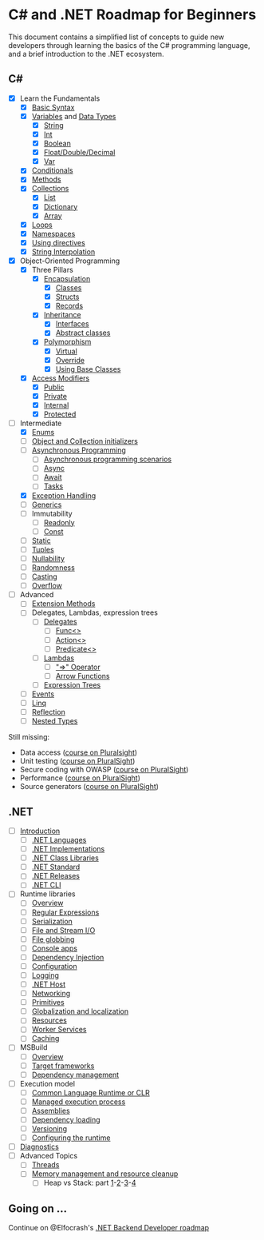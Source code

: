 # C# and .NET Roadmap for Beginners

This document contains a simplified list of concepts to guide new developers through learning the basics of the C# programming language, and a brief introduction to the .NET ecosystem.

## C#

- [x] Learn the Fundamentals
  - [x] [Basic Syntax](https://docs.microsoft.com/en-us/dotnet/csharp/tour-of-csharp/tutorials/hello-world)
  - [x] [Variables](https://docs.microsoft.com/en-us/dotnet/csharp/language-reference/language-specification/variables) and [Data Types](https://docs.microsoft.com/en-us/dotnet/csharp/language-reference/builtin-types/built-in-types)
    - [x] [String](https://docs.microsoft.com/en-us/dotnet/csharp/language-reference/builtin-types/reference-types)
    - [x] [Int](https://docs.microsoft.com/en-us/dotnet/csharp/language-reference/builtin-types/integral-numeric-types)
    - [x] [Boolean](https://docs.microsoft.com/en-us/dotnet/csharp/language-reference/builtin-types/bool)
    - [x] [Float/Double/Decimal](https://docs.microsoft.com/en-us/dotnet/csharp/language-reference/builtin-types/floating-point-numeric-types)
    - [x] [Var](https://docs.microsoft.com/en-us/dotnet/csharp/fundamentals/types/anonymous-types)
  - [x] [Conditionals](https://docs.microsoft.com/en-us/dotnet/csharp/language-reference/statements/selection-statements)
  - [x] [Methods](https://docs.microsoft.com/en-us/dotnet/csharp/methods)
  - [x] [Collections](https://docs.microsoft.com/en-us/dotnet/csharp/programming-guide/concepts/collections)
    - [x] [List](https://docs.microsoft.com/en-us/dotnet/api/system.collections.generic.list-1)
    - [x] [Dictionary](https://docs.microsoft.com/en-us/dotnet/api/system.collections.generic.dictionary-2)
    - [x] [Array](https://docs.microsoft.com/en-us/dotnet/csharp/programming-guide/arrays/)
  - [x] [Loops](https://docs.microsoft.com/en-us/dotnet/csharp/language-reference/statements/iteration-statements)
  - [x] [Namespaces](https://docs.microsoft.com/en-us/dotnet/csharp/fundamentals/types/namespaces)
  - [x] [Using directives](https://docs.microsoft.com/en-us/dotnet/csharp/language-reference/keywords/using-directive)
  - [x] [String Interpolation](https://docs.microsoft.com/en-us/dotnet/csharp/language-reference/tokens/interpolated)
- [x] Object-Oriented Programming
  - [x] Three Pillars
    - [x] [Encapsulation](https://docs.microsoft.com/en-us/dotnet/csharp/fundamentals/object-oriented/)
      - [x] [Classes](https://docs.microsoft.com/en-us/dotnet/csharp/fundamentals/types/classes)
      - [x] [Structs](https://docs.microsoft.com/en-us/dotnet/csharp/language-reference/builtin-types/struct)
      - [x] [Records](https://docs.microsoft.com/en-us/dotnet/csharp/fundamentals/types/records)
    - [x] [Inheritance](https://docs.microsoft.com/en-us/dotnet/csharp/fundamentals/object-oriented/inheritance)
      - [x] [Interfaces](https://docs.microsoft.com/en-us/dotnet/csharp/fundamentals/types/interfaces)
      - [x] [Abstract classes](https://docs.microsoft.com/en-us/dotnet/csharp/language-reference/keywords/abstract)
    - [x] [Polymorphism](https://docs.microsoft.com/en-us/dotnet/csharp/fundamentals/object-oriented/polymorphism)
      - [x] [Virtual](https://docs.microsoft.com/en-us/dotnet/csharp/language-reference/keywords/virtual)
      - [x] [Override](https://docs.microsoft.com/en-us/dotnet/csharp/language-reference/keywords/override)
      - [x] [Using Base Classes](https://docs.microsoft.com/en-us/dotnet/csharp/language-reference/keywords/base)
  - [x] [Access Modifiers](https://docs.microsoft.com/en-us/dotnet/csharp/programming-guide/classes-and-structs/access-modifiers)
    - [x] [Public](https://docs.microsoft.com/en-us/dotnet/csharp/language-reference/keywords/public)
    - [x] [Private](https://docs.microsoft.com/en-us/dotnet/csharp/language-reference/keywords/private)
    - [x] [Internal](https://docs.microsoft.com/en-us/dotnet/csharp/language-reference/keywords/internal)
    - [x] [Protected](https://docs.microsoft.com/en-us/dotnet/csharp/language-reference/keywords/protected)
- [ ] Intermediate
  - [x] [Enums](https://docs.microsoft.com/en-us/dotnet/csharp/language-reference/builtin-types/enum)
  - [ ] [Object and Collection initializers](https://docs.microsoft.com/en-us/dotnet/csharp/programming-guide/classes-and-structs/object-and-collection-initializers)
  - [ ] [Asynchronous Programming](https://learn.microsoft.com/en-us/dotnet/csharp/asynchronous-programming/)
    - [ ] [Asynchronous programming scenarios](https://docs.microsoft.com/en-us/dotnet/csharp/programming-guide/concepts/async/)
    - [ ] [Async](https://docs.microsoft.com/en-us/dotnet/csharp/language-reference/keywords/async)
    - [ ] [Await](https://docs.microsoft.com/en-us/dotnet/csharp/language-reference/operators/await)
    - [ ] [Tasks](https://docs.microsoft.com/en-us/dotnet/csharp/programming-guide/concepts/async/)
  - [x] [Exception Handling](https://docs.microsoft.com/en-us/dotnet/csharp/fundamentals/exceptions/exception-handling)
  - [ ] [Generics](https://docs.microsoft.com/en-us/dotnet/csharp/fundamentals/types/generics)
  - [ ] Immutability
    - [ ] [Readonly](https://docs.microsoft.com/en-us/dotnet/csharp/language-reference/keywords/readonly)
    - [ ] [Const](https://docs.microsoft.com/en-us/dotnet/csharp/language-reference/keywords/const)
  - [ ] [Static](https://docs.microsoft.com/en-us/dotnet/csharp/language-reference/keywords/static)
  - [ ] [Tuples](https://learn.microsoft.com/en-us/dotnet/csharp/language-reference/builtin-types/value-tuples)
  - [ ] [Nullability](https://learn.microsoft.com/en-us/dotnet/csharp/nullable-references)
  - [ ] [Randomness](https://learn.microsoft.com/en-us/dotnet/api/system.random?view=net-7.0)
  - [ ] [Casting](https://learn.microsoft.com/en-us/dotnet/csharp/programming-guide/types/casting-and-type-conversions)
  - [ ] [Overflow](https://learn.microsoft.com/en-us/dotnet/csharp/language-reference/statements/checked-and-unchecked)
- [ ] Advanced
  - [ ] [Extension Methods](https://learn.microsoft.com/en-us/dotnet/csharp/programming-guide/classes-and-structs/extension-methods)
  - [ ] Delegates, Lambdas, expression trees
    - [ ] [Delegates](https://learn.microsoft.com/en-us/dotnet/csharp/programming-guide/delegates/)
      - [ ] [Func<>](https://learn.microsoft.com/en-us/dotnet/api/system.func-2?view=net-7.0)
      - [ ] [Action<>](https://learn.microsoft.com/it-it/dotnet/api/system.action-1?view=net-7.0)
      - [ ] [Predicate<>](https://learn.microsoft.com/it-it/dotnet/api/system.predicate-1?view=net-7.0)
    - [ ] [Lambdas](https://docs.microsoft.com/en-us/dotnet/csharp/language-reference/operators/lambda-expressions)
      - [ ] ["=>" Operator](https://docs.microsoft.com/en-us/dotnet/csharp/language-reference/operators/lambda-operator)
      - [ ] [Arrow Functions](https://docs.microsoft.com/en-us/dotnet/csharp/language-reference/operators/lambda-expressions)
    - [ ] [Expression Trees](https://learn.microsoft.com/en-us/dotnet/csharp/advanced-topics/expression-trees/)
  - [ ] [Events](https://learn.microsoft.com/en-us/dotnet/csharp/programming-guide/events/)
  - [ ] [Linq](https://docs.microsoft.com/en-us/dotnet/csharp/linq/)
  - [ ] [Reflection](https://learn.microsoft.com/en-us/dotnet/csharp/advanced-topics/reflection-and-attributes/)
  - [ ] [Nested Types](https://learn.microsoft.com/en-us/dotnet/csharp/programming-guide/classes-and-structs/nested-types)

Still missing:

* Data access ([course on Pluralsight](https://app.pluralsight.com/library/courses/c-sharp-10-data-access-fundamentals/table-of-contents))
* Unit testing ([course on PluralSight](https://app.pluralsight.com/library/courses/c-sharp-10-unit-testing/table-of-contents))
* Secure coding with OWASP ([course on PluralSight](https://app.pluralsight.com/library/courses/c-sharp-10-owasp-secure-coding/table-of-contents))
* Performance ([course on PluralSight](https://app.pluralsight.com/library/courses/c-sharp-10-performance-playbook/table-of-contents))
* Source generators ([course on PluralSight](https://app.pluralsight.com/library/courses/c-sharp-10-developing-source-generators/table-of-contents))

## .NET

- [ ] [Introduction](https://learn.microsoft.com/en-us/dotnet/core/introduction)
  - [ ] [.NET Languages](https://learn.microsoft.com/en-us/dotnet/fundamentals/languages)
  - [ ] [.NET Implementations](https://learn.microsoft.com/en-us/dotnet/fundamentals/implementations)
  - [ ] [.NET Class Libraries](https://learn.microsoft.com/en-us/dotnet/standard/class-libraries)
  - [ ] [.NET Standard](https://learn.microsoft.com/en-us/dotnet/standard/net-standard?tabs=net-standard-1-0)
  - [ ] [.NET Releases](https://learn.microsoft.com/en-us/dotnet/core/releases-and-support)
  - [ ] [.NET CLI](https://learn.microsoft.com/en-us/dotnet/core/tools/)
- [ ] Runtime libraries
  - [ ] [Overview](https://learn.microsoft.com/en-us/dotnet/standard/runtime-libraries-overview)
  - [ ] [Regular Expressions](https://learn.microsoft.com/en-us/dotnet/standard/base-types/regular-expressions)
  - [ ] [Serialization](https://learn.microsoft.com/en-us/dotnet/standard/serialization/)	
  - [ ] [File and Stream I/O](https://learn.microsoft.com/en-us/dotnet/standard/io/)
  - [ ] [File globbing](https://learn.microsoft.com/en-us/dotnet/core/extensions/file-globbing)
  - [ ] [Console apps](https://learn.microsoft.com/en-us/dotnet/standard/building-console-apps)
  - [ ] [Dependency Injection](https://learn.microsoft.com/en-us/dotnet/core/extensions/dependency-injection)
  - [ ] [Configuration](https://learn.microsoft.com/en-us/dotnet/core/extensions/configuration)
  - [ ] [Logging](https://learn.microsoft.com/en-us/dotnet/core/extensions/logging?tabs=command-line)
  - [ ] [.NET Host](https://learn.microsoft.com/en-us/dotnet/core/extensions/generic-host)
  - [ ] [Networking](https://learn.microsoft.com/en-us/dotnet/fundamentals/networking/overview)
  - [ ] [Primitives](https://learn.microsoft.com/en-us/dotnet/core/extensions/primitives)
  - [ ] [Globalization and localization](https://learn.microsoft.com/en-us/dotnet/core/extensions/globalization-and-localization)
  - [ ] [Resources](https://learn.microsoft.com/en-us/dotnet/core/extensions/resources)
  - [ ] [Worker Services](https://learn.microsoft.com/en-us/dotnet/core/extensions/workers?pivots=dotnet-7-0)
  - [ ] [Caching](https://learn.microsoft.com/en-us/dotnet/core/extensions/caching)  
- [ ] MSBuild
  - [ ] [Overview](https://learn.microsoft.com/en-us/dotnet/core/project-sdk/overview)
  - [ ] [Target frameworks](https://learn.microsoft.com/en-us/dotnet/standard/frameworks)
  - [ ] [Dependency management](https://learn.microsoft.com/en-us/dotnet/core/tools/dependencies)
- [ ] Execution model
  - [ ] [Common Language Runtime or CLR](https://learn.microsoft.com/en-us/dotnet/standard/clr)
  - [ ] [Managed execution process](https://learn.microsoft.com/en-us/dotnet/standard/managed-execution-process)
  - [ ] [Assemblies](https://learn.microsoft.com/en-us/dotnet/standard/assembly/)
  - [ ] [Dependency loading](https://learn.microsoft.com/en-us/dotnet/core/dependency-loading/overview)
  - [ ] [Versioning](https://learn.microsoft.com/en-us/dotnet/core/versions/)
  - [ ] [Configuring the runtime](https://learn.microsoft.com/en-us/dotnet/core/runtime-config/)
- [ ] [Diagnostics](https://learn.microsoft.com/en-us/dotnet/core/diagnostics/)
- [ ] Advanced Topics
  - [ ] [Threads](https://learn.microsoft.com/en-us/dotnet/standard/threading/managed-threading-basics)
  - [ ] [Memory management and resource cleanup](https://learn.microsoft.com/en-us/dotnet/standard/garbage-collection/unmanaged)
    - [ ] Heap vs Stack: part [1](https://www.c-sharpcorner.com/article/C-Sharp-heaping-vs-stacking-in-net-part-i)-[2](https://www.c-sharpcorner.com/article/C-Sharp-heaping-vs-stacking-in-net-part-ii)-[3](https://www.c-sharpcorner.com/article/C-Sharp-heaping-vs-stacking-in-net-part-iii)-[4](https://www.c-sharpcorner.com/article/C-Sharp-heaping-vs-stacking-in-net-part-iv)

## Going on ...

Continue on @Elfocrash's [.NET Backend Developer roadmap](https://github.com/Elfocrash/.NET-Backend-Developer-Roadmap)


